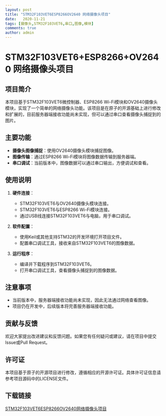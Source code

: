 ```yaml
---
layout: post
title: "STM32F103VET6ESP8266OV2640 网络摄像头项目"
date:   2020-11-21
tags: [摄像头,STM32F103VET6,串口,图像,模块]
comments: true
author: admin
---
```

# STM32F103VET6+ESP8266+OV2640 网络摄像头项目

## 项目简介

本项目基于STM32F103VET6微控制器、ESP8266 Wi-Fi模块和OV2640摄像头模块，实现了一个简单的网络摄像头功能。该项目是在原子的开源基础上进行修改和扩展的，目前服务器端接收功能尚未实现，但可以通过串口查看摄像头捕捉到的图片。

## 主要功能

- **摄像头图像捕捉**：使用OV2640摄像头模块捕捉图像。
- **图像传输**：通过ESP8266 Wi-Fi模块将图像数据传输到服务器端。
- **串口调试**：当前版本中，图像数据可以通过串口输出，方便调试和查看。

## 使用说明

1. **硬件连接**：
   - STM32F103VET6与OV2640摄像头模块连接。
   - STM32F103VET6与ESP8266 Wi-Fi模块连接。
   - 通过USB线连接STM32F103VET6与电脑，用于串口调试。

2. **软件配置**：
   - 使用Keil或其他支持STM32的开发环境打开项目文件。
   - 配置串口调试工具，接收来自STM32F103VET6的图像数据。

3. **运行程序**：
   - 编译并下载程序到STM32F103VET6。
   - 打开串口调试工具，查看摄像头捕捉到的图像数据。

## 注意事项

- 当前版本中，服务器端接收功能尚未实现，因此无法通过网络查看图像。
- 项目仍在开发中，后续版本将完善服务器端接收功能。

## 贡献与反馈

欢迎大家提出改进建议和反馈问题。如果您有任何疑问或建议，请在项目中提交Issue或Pull Request。

## 许可证

本项目基于原子的开源项目进行修改，遵循相应的开源许可证。具体许可证信息请参考项目源码中的LICENSE文件。

## 下载链接

[STM32F103VET6ESP8266OV2640网络摄像头项目](https://pan.quark.cn/s/43cee7758e35)